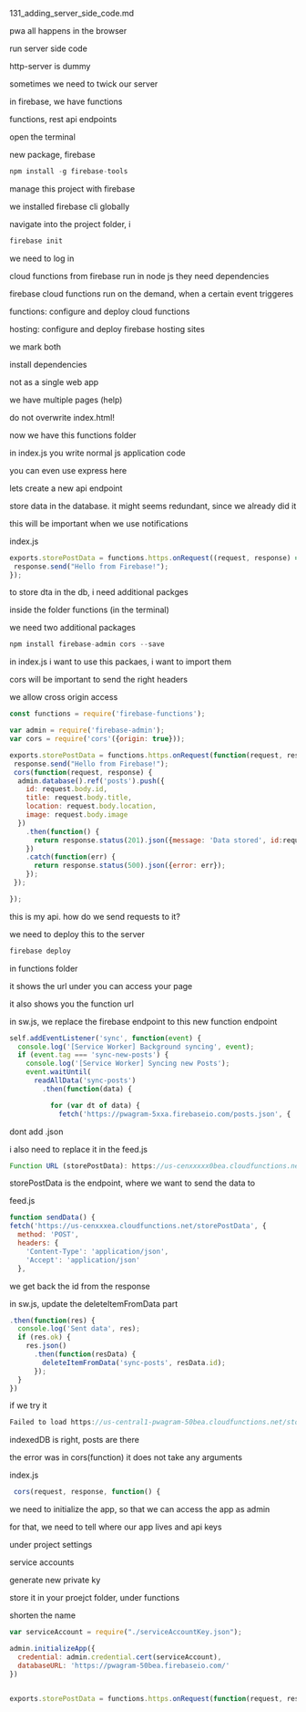131_adding_server_side_code.md

pwa all happens in the browser

run server side code

http-server is dummy

sometimes we need to twick our server

in firebase, we have functions

functions, rest api endpoints

open the terminal

new package, firebase

```js
npm install -g firebase-tools
```

manage this project with firebase

we installed firebase cli globally

navigate into the project folder, i

```js
firebase init
```

we need to log in

cloud functions from firebase run in node js
they need dependencies


firebase cloud functions run on the demand, when a certain event triggeres

functions: configure and deploy cloud functions

hosting: configure and deploy firebase hosting sites

we mark both

install dependencies

not as a single web app

we have multiple pages (help)


do not overwrite index.html!

now we have this functions folder

in index.js you write normal js application code

you can even use express here

lets create a new api endpoint




store data in the database. it might seems redundant, since we already did it

this will be important when we use notifications

index.js

```js
exports.storePostData = functions.https.onRequest((request, response) => {
 response.send("Hello from Firebase!");
});
```

to store dta in the db, i need additional packges

inside the folder functions (in the terminal)

we need two additional packages

```js
npm install firebase-admin cors --save
```

in index.js i want to use this packaes, i want to import them

cors will be important to send the right headers

we allow cross origin access

```js
const functions = require('firebase-functions');

var admin = require('firebase-admin');
var cors = require('cors'({origin: true}));
```

```js
exports.storePostData = functions.https.onRequest(function(request, response) {
 response.send("Hello from Firebase!");
 cors(function(request, response) {
  admin.database().ref('posts').push({
    id: request.body.id,
    title: request.body.title,
    location: request.body.location,
    image: request.body.image
  })
    .then(function() {
      return response.status(201).json({message: 'Data stored', id:request.body.id })
    })
    .catch(function(err) {
      return response.status(500).json({error: err});
    });
 });

});
```



this is my api. how do we send requests to it?


we need to deploy this to the server

```js
firebase deploy
```

in functions folder


it shows the url under you can access your page

it also shows you the function url

in sw.js, we replace the firebase endpoint to this new function endpoint

```js
self.addEventListener('sync', function(event) {
  console.log('[Service Worker] Background syncing', event);
  if (event.tag === 'sync-new-posts') {
    console.log('[Service Worker] Syncing new Posts');
    event.waitUntil(
      readAllData('sync-posts')
        .then(function(data) {

          for (var dt of data) {
            fetch('https://pwagram-5xxa.firebaseio.com/posts.json', {
```


dont add .json

i also need to replace it in the feed.js


```js
Function URL (storePostData): https://us-cenxxxxx0bea.cloudfunctions.net/storePostData
```
storePostData is the endpoint, where we want to send the data to


feed.js

```js
function sendData() {
fetch('https://us-cenxxxea.cloudfunctions.net/storePostData', {
  method: 'POST',
  headers: {
    'Content-Type': 'application/json',
    'Accept': 'application/json'
  },
```

we get back the id from the response

in sw.js, update the deleteItemFromData part

```js
.then(function(res) {
  console.log('Sent data', res);
  if (res.ok) {
    res.json()
      .then(function(resData) {
        deleteItemFromData('sync-posts', resData.id);
      });
  }
})
```

if we try it

```js
Failed to load https://us-central1-pwagram-50bea.cloudfunctions.net/storePostData: Response to preflight request doesn't pass access control check: No 'Access-Control-Allow-Origin' header is present on the requested resource. Origin 'http://localhost:8080' is therefore not allowed access. If an opaque response serves your needs, set the request's mode to 'no-cors' to fetch the resource with CORS disabled.
```

indexedDB is right, posts are there

the error was in cors(function)
it does not take any arguments

index.js

```js
 cors(request, response, function() {
```


we need to initialize the app, so that we can access the app as admin

for that, we need to tell where our app lives and api keys

under project settings

service accounts

generate new private ky

store it in your proejct folder, under functions

shorten the name

```js
var serviceAccount = require("./serviceAccountKey.json");

admin.initializeApp({
  credential: admin.credential.cert(serviceAccount),
  databaseURL: 'https://pwagram-50bea.firebaseio.com/'
})


exports.storePostData = functions.https.onRequest(function(request, response) {
```


































